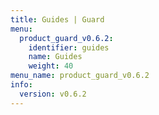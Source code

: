 ```yaml
---
title: Guides | Guard
menu:
  product_guard_v0.6.2:
    identifier: guides
    name: Guides
    weight: 40
menu_name: product_guard_v0.6.2
info:
  version: v0.6.2
---
```


